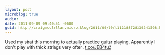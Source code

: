 ```yaml
---
layout: post
microblog: true
audio: 
date: 2011-09-09 09:40:51 -0600
guid: http://craigmcclellan.micro.blog/2011/09/09/t112188728239341568.html
---
```

Used my strat this morning to actually practice guitar playing. Apparently I don't play with thick strings very often.  [t.co/JEB4tu2](http://t.co/JEB4tu2)
